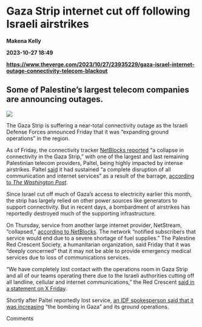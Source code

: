 # Gaza Strip internet cut off following Israeli airstrikes
**Makena Kelly**

**2023-10-27 18:49**

**https://www.theverge.com/2023/10/27/23935229/gaza-israel-internet-outage-connectivity-telecom-blackout**

Some of Palestine’s largest telecom companies are announcing outages.
---------------------------------------------------------------------

![](https://cdn.vox-cdn.com/thumbor/QgYIyKMK_TCnFzgkOPI_Np2z78s=/0x0:3000x2000/1200x628/filters:focal(1500x1000:1501x1001)/cdn.vox-cdn.com/uploads/chorus_asset/file/25038512/1749105854.jpg)

The Gaza Strip is suffering a near-total connectivity outage as the Israeli Defense Forces announced Friday that it was “expanding ground operations” in the region.

As of Friday, the connectivity tracker [NetBlocks reported](https://x.com/netblocks/status/1717942556703551590?s=20) “a collapse in connectivity in the Gaza Strip,” with one of the largest and last remaining Palestinian telecom providers, Paltel, being highly impacted by intense airstrikes. Paltel [said](https://www.facebook.com/paltel.970/posts/pfbid025yLdwJRxaBYquivMcP4vktQyiGpW2HFFSqFxKg6Ev9KUrqyWSWdzKXvCwApxqyCkl) it had sustained “a complete disruption of all communication and internet services” as a result of the barrage, [according to _The Washington Post_](https://www.washingtonpost.com/world/2023/10/27/israel-palestinians-gaza-airstrikes-region/cf5b1432-7493-11ee-936d-7a16ee667359_story.html).

Since Israel cut off much of Gaza’s access to electricity earlier this month, the strip has largely relied on other power sources like generators to support connectivity. But in recent days, a bombardment of airstrikes has reportedly destroyed much of the supporting infrastructure.

On Thursday, service from another large internet provider, NetStream, “collapsed,” [according to NetBlocks](https://x.com/netblocks/status/1717673344848248932?s=20). The network “notified subscribers that service would end due to a severe shortage of fuel supplies.” The Palestine Red Crescent Society, a humanitarian organization, said Friday that it was “deeply concerned” that it may not be able to provide emergency medical services due to loss of communications services.

“We have completely lost contact with the operations room in Gaza Strip and all of our teams operating there due to the Israeli authorities cutting off all landline, cellular and internet communications,” the Red Crescent [said in a statement on X Friday](https://x.com/PalestineRCS/status/1717953723605901373?s=20).

Shortly after Paltel reportedly lost service, [an IDF spokesperson said that it was increasing](https://www.nbcnews.com/news/world/live-blog/israel-hamas-war-live-updates-us-hits-iran-linked-targets-syria-rcna122442) “the bombing in Gaza” and its ground operations.

Comments